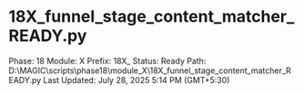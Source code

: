 # 18X_funnel_stage_content_matcher_READY.py

Phase: 18
Module: X
Prefix: 18X_
Status: Ready
Path: D:\MAGIC\scripts\phase18\module_X\18X_funnel_stage_content_matcher_READY.py
Last Updated: July 28, 2025 5:14 PM (GMT+5:30)